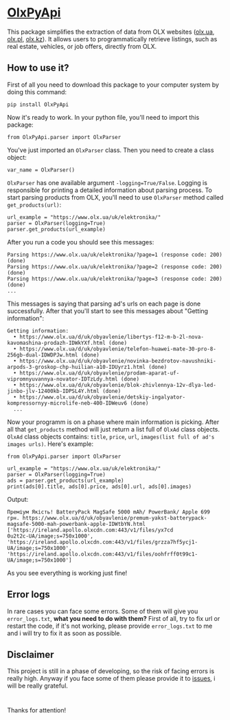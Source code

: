 # [OlxPyApi](https://pypi.org/project/OlxPyApi/)

This package simplifies the extraction of data from OLX websites ([olx.ua](https://www.olx.ua), [olx.pl](https://www.olx.pl), [olx.kz](https://www.olx.kz)). It allows users to programmatically retrieve listings, such as real estate, vehicles, or job offers, directly from OLX.

## How to use it?

First of all you need to download this package to your computer system by doing this command:

    pip install OlxPyApi

Now it's ready to work. In your python file, you'll need to import this package:

    from OlxPyApi.parser import OlxParser

You've just imported an ```OlxParser``` class. Then you need to create a class object:

    var_name = OlxParser()

```OlxParser``` has one available argument ```-logging=True/False```. Logging is responsible for printing a detailed information about parsing process.
To start parsing products from OLX, you'll need to use ```OlxParser``` method called ```get_products(url)```:

    url_example = "https://www.olx.ua/uk/elektronika/"
    parser = OlxParser(logging=True)
    parser.get_products(url_example)

After you run a code you should see this messages:

    Parsing https://www.olx.ua/uk/elektronika/?page=1 (response code: 200) (done)
    Parsing https://www.olx.ua/uk/elektronika/?page=2 (response code: 200) (done)
    Parsing https://www.olx.ua/uk/elektronika/?page=3 (response code: 200) (done)
    ...
    
This messages is saying that parsing ad's urls on each page is done successfully.
After that you'll start to see this messages about "Getting information":

    Getting information:
      • https://www.olx.ua/d/uk/obyavlenie/libertys-f12-m-b-2l-nova-kavomashina-prodazh-IDWkYXf.html (done)
      • https://www.olx.ua/d/uk/obyavlenie/telefon-huawei-mate-30-pro-8-256gb-dual-IDWDPJw.html (done)
      • https://www.olx.ua/d/uk/obyavlenie/novinka-bezdrotov-navushniki-arpods-3-groskop-chp-huilian-a10-IDUyrz1.html (done)
      • https://www.olx.ua/d/uk/obyavlenie/prodam-aparat-uf-vipromnyuvannya-novator-IDTzLdy.html (done)
      • https://www.olx.ua/d/uk/obyavlenie/blok-zhivlennya-12v-dlya-led-jinbo-jlv-12400kb-IDPSL4Y.html (done)
      • https://www.olx.ua/d/uk/obyavlenie/detskiy-ingalyator-kompressornyy-microlife-neb-400-IDWeuv6 (done)
      ...

Now your programm is on a phase where main information is picking.
After all that ```get_products``` method will just return a list full of ```OlxAd``` class objects. ```OlxAd``` class objects contains: ```title```, ```price```, ```url```, ```images(list full of ad's images urls)```.
Here's example:

    from OlxPyApi.parser import OlxParser
    
    url_example = "https://www.olx.ua/uk/elektronika/"
    parser = OlxParser(logging=True)
    ads = parser.get_products(url_example)
    print(ads[0].title, ads[0].price, ads[0].url, ads[0].images)

Output:

    Преміум Якість! BatteryPack MagSafe 5000 mAh/ PowerBank/ Apple 699 грн. https://www.olx.ua/d/uk/obyavlenie/premum-yakst-batterypack-magsafe-5000-mah-powerbank-apple-IDWtbYN.html ['https://ireland.apollo.olxcdn.com:443/v1/files/yx7cd
    0u2t2c-UA/image;s=750x1000', 'https://ireland.apollo.olxcdn.com:443/v1/files/grzza7hf5ycj1-UA/image;s=750x1000', 'https://ireland.apollo.olxcdn.com:443/v1/files/oohfrff0t99c1-UA/image;s=750x1000']

As you see everything is working just fine!

## Error logs

In rare cases you can face some errors. Some of them will give you ```error_logs.txt```, **what you need to do with them?**
First of all, try to fix url or restart the code, if it's not working, please provide ```error_logs.txt``` to me and i will try to fix it as soon as possible.

## Disclaimer

This project is still in a phase of developing, so the risk of facing errors is really high. Anyway if you face some of them please provide it to [issues](https://github.com/Vladislavus1/OlxPyApi/issues), i will be really grateful.

#

Thanks for attention!
